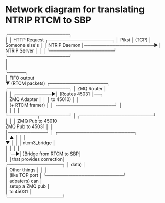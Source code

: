 # Network diagram for translating NTRIP RTCM to SBP

┌───────────────────┐                                             
│                   │     HTTP Request      ┌────────────────────┐
│        Piksi      │         (TCP)         │   Someone else's   │
│    NTRIP Daemon   │──────────────────────▶│    NTRIP Server    │
│                   │                       └────────────────────┘
└───────────────────┘                                             
          │                                                       
          │                                                       
          └─────┐                                                 
                │  FIFO output                                    
                ▼ (RTCM packets)    ┌──────────────────┐          
┌───────────────────┐               │    ZMQ Router    │          
│                   │  ┌───────────▶│  (Routes 45031   │──┐       
│     ZMQ Adapter   │  │            │    to 45010)     │  │       
│   (+ RTCM framer) │  │            └──────────────────┘  │       
│                   │  │                                  │       
└─────────┬─────────┘  │          ┌───────────────────────┘       
          │            │          │            ZMQ Pub to 45010   
    ZMQ Pub to 45031   │          │                               
          │────────────┘          │  ┌────────────────────────┐   
          │           ▲           │  │                        │   
          ▼           │           │  │      rtcm3_bridge      │   
                      │           │  │                        │   
                      │           └─▶│(Bridge from RTCM to SBP│   
                      │              │that provides correction│   
             ┌─────────────────┐     │         data)          │   
             │  Other things   │     │                        │   
             │ (like TCP port  │     └────────────────────────┘   
             │  adpaters) can  │                                  
             │ setup a ZMQ pub │                                  
             │    to 45031     │                                  
             └─────────────────┘                                  
